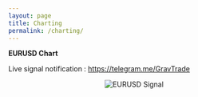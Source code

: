 ```yaml
---
layout: page
title: Charting
permalink: /charting/
---
```


**EURUSD Chart**

Live signal notification : https://telegram.me/GravTrade

<div align="center">
<img alt="EURUSD Signal" src="http://eurofutures.net16.net/wp-content/eurusdchart/EURUSD.gif" title="EURUSD Signal">
</div>
